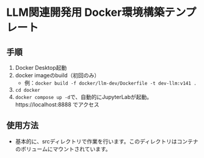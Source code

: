 # LLM関連開発用 Docker環境構築テンプレート

## 手順
1. Docker Desktop起動
2. docker imageのbuild（初回のみ）
   - 例：`docker build -f docker/llm-dev/Dockerfile -t dev-llm:v141 .`
4. `cd docker`
5. `docker compose up -d`で、自動的にJupyterLabが起動。https://localhost:8888 でアクセス

## 使用方法
- 基本的に、srcディレクトリで作業を行います。このディレクトリはコンテナのボリュームにマウントされています。
